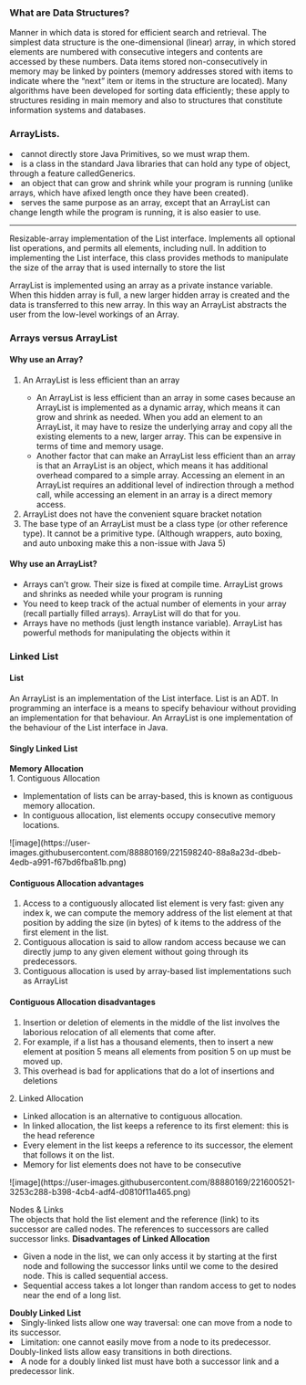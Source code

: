 <h3>What are Data Structures?</h3>
<p>Manner in which data is stored for efficient search and retrieval. The simplest data structure is the one-dimensional (linear) array, in which stored elements are numbered with consecutive integers and contents are accessed by these numbers. Data items stored non-consecutively in memory may be linked by pointers (memory addresses stored with items to indicate where the “next” item or items in the structure are located). Many algorithms have been developed for sorting data efficiently; these apply to structures residing in main memory and also to structures that constitute information systems and databases.</p>  

<h3>ArrayLists.</h3>     
<li> cannot directly store Java Primitives, so we must wrap them.</li>    
<li> is a class in the standard Java libraries that can hold any type of object, through a feature calledGenerics. </li>    
<li> an object that can grow and shrink while your program is running (unlike arrays, which have afixed length once they have been created). </li>     
<li> serves the same purpose as an array, except that an ArrayList can change length while the program is running, it is also easier to use.  </li>   
<hr>
<p>Resizable-array implementation of the List interface. Implements all optional list operations, and permits all elements, including null. In addition to implementing the List interface, this class provides methods to manipulate the size of the array that is used internally to store the list</p>

<p>ArrayList is implemented using an array as a private instance variable. When this hidden array is full, a new larger hidden array is created and the data is transferred to this new array. In this way an ArrayList abstracts the user from the low-level workings of an Array.</p>

<h3>Arrays versus ArrayList</h3>
<h4>Why use an Array?</h4>
<ol>
  <li>An ArrayList is less efficient than an array</li>
  <ul>
      <li>An ArrayList is less efficient than an array in some cases because an ArrayList is implemented as a dynamic array, which means it can grow and shrink as needed. When you add an element to an ArrayList, it may have to resize the underlying array and copy all the existing elements to a new, larger array. This can be expensive in terms of time and memory usage.
      <li>Another factor that can make an ArrayList less efficient than an array is that an ArrayList is an object, which means it has additional overhead compared to a simple array. Accessing an element in an ArrayList requires an additional level of indirection through a method call, while accessing an element in an array is a direct memory access.
  </ul>        
  <li>ArrayList does not have the convenient square bracket notation</li>
<li>The base type of an ArrayList must be a class type (or other reference type). It cannot be a primitive type. (Although wrappers, auto boxing, and auto unboxing make this a non-issue with Java 5)</li>
  </ol>
<h4>Why use an ArrayList?</h4>
<ul>
<li>Arrays can’t grow. Their size is fixed at compile time. ArrayList grows and shrinks as needed while your program is running</li>
<li>You need to keep track of the actual number of elements in your array (recall partially filled arrays). ArrayList will do that for you.</li>
<li>Arrays have no methods (just length instance variable). ArrayList has powerful methods for manipulating the objects within it</li>
</ul> 
<h3>Linked List</h3>
<h4>List</h4>
<p>An ArrayList is an implementation of the List interface. List is an ADT. In programming an interface is a means to specify behaviour without providing an implementation for that behaviour. An ArrayList is one implementation of the behaviour of the List interface in Java.</p>
<h4>Singly Linked List</h4>
<b>Memory Allocation</b><br>
1. Contiguous Allocation<br>
<ul>
<li>Implementation of lists can be array-based, this is known as contiguous memory allocation.
<li>In contiguous allocation, list elements occupy consecutive memory locations.
</ul>
![image](https://user-images.githubusercontent.com/88880169/221598240-88a8a23d-dbeb-4edb-a991-f67bd6fba81b.png)
<h4> Contiguous Allocation advantages</h4>
<ol>
<li>Access to a contiguously allocated list element is very fast: given any index k, we can compute the memory address of the list element at that position by adding the size (in bytes) of k items to the address of the first element in the list.
<li>Contiguous allocation is said to allow random access because we can directly jump to any given element without going through its predecessors.
<li>Contiguous allocation is used by array-based list implementations such as ArrayList
</ol>  
<h4> Contiguous Allocation disadvantages</h4> 
<ol>
<li> Insertion or deletion of elements in the middle of the list involves the laborious relocation of all elements that come after.
<li> For example, if a list has a thousand elements, then to insert a new element at position 5 means all elements from position 5 on up must be moved up.
<li> This overhead is bad for applications that do a lot of insertions and deletions
</ol>  
2. Linked Allocation<br>
<ul>
<li>Linked allocation is an alternative to contiguous allocation.
<li>In linked allocation, the list keeps a reference to its first element: this is the head reference
<li>Every element in the list keeps a reference to its successor, the element that follows it on the list.
<li>Memory for list elements does not have to be consecutive
</ul>  
![image](https://user-images.githubusercontent.com/88880169/221600521-3253c288-b398-4cb4-adf4-d0810f11a465.png)

Nodes & Links<br>
 The objects that hold the list element and the reference (link) to its successor are called nodes.
 The references to successors are called successor links.
<b>Disadvantages of Linked Allocation</b>
<ul>
<li>Given a node in the list, we can only access it by starting at the first node and following the successor links until we come to the desired node.
This is called sequential access.
<li>Sequential access takes a lot longer than random access to get to nodes near the end of a long list.
</ul>
<b>Doubly Linked List</b>
<li>Singly-linked lists allow one way traversal: one can move from a node to its successor.
<li>Limitation: one cannot easily move from a node to its predecessor. Doubly-linked lists allow easy transitions in both directions.
<li>A node for a doubly linked list must have both a successor link and a predecessor link. 
  
